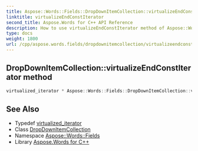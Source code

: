 ```yaml
---
title: Aspose::Words::Fields::DropDownItemCollection::virtualizeEndConstIterator method
linktitle: virtualizeEndConstIterator
second_title: Aspose.Words for C++ API Reference
description: How to use virtualizeEndConstIterator method of Aspose::Words::Fields::DropDownItemCollection class in C++.
type: docs
weight: 1800
url: /cpp/aspose.words.fields/dropdownitemcollection/virtualizeendconstiterator/
---
```

## DropDownItemCollection::virtualizeEndConstIterator method




```cpp
virtualized_iterator * Aspose::Words::Fields::DropDownItemCollection::virtualizeEndConstIterator() const override
```

## See Also

* Typedef [virtualized_iterator](../virtualized_iterator/)
* Class [DropDownItemCollection](../)
* Namespace [Aspose::Words::Fields](../../)
* Library [Aspose.Words for C++](../../../)
